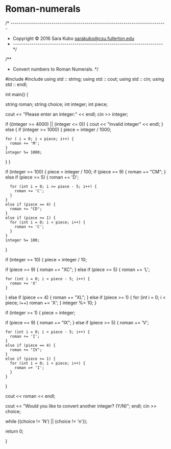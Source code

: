 # Roman-numerals

/* ----------------------------------------------------------------------------
* Copyright &copy; 2016 Sara Kubo <sarakubo@csu.fullerton.edu>
* ------------------------------------------------------------------------- */

/**
* Convert numbers to Roman Numerals.
*/

#include <iostream>
#include <string>
using std :: string;
using std :: cout;
using std :: cin;
using std :: endl;

int main() {

string roman;
string choice;
int integer;
int piece;

cout << "Please enter an integer:" << endl;
  cin >> integer;
  
if ((integer >= 4000) || (integer <= 0)) {
  cout << "Invalid integer" << endl;
}
else {
  if (integer >= 1000) {
    piece = integer / 1000;
    
    for ( i = 0; i < piece; i++) {
      roman += 'M';
    }
    integer %= 1000;
  }
}

if (integer >= 100) {
  piece = integer / 100;
    if (piece == 9) {
      roman += "CM";
    }
    else if (piece >= 5) {
      roman += 'D';
      
      for (int i = 0; i >= piece - 5; i++) {
        roman += 'C';
      }
    }
    else if (piece == 4) {
      roman += "CD";
    }
    else if (piece >= 1) {
      for (int i = 0; i < piece; i++) {
        roman += 'C';
      }
    }
    integer %= 100;
}

if (integer >= 10) {
  piece = integer / 10;
  
  if (piece == 9) {
    roman += "XC";
  }
  else if (piece >= 5) {
    roman += 'L';
    
    for (int i = 0; i < piece - 5; i++) {
      roman += 'X'
    }
  }
  else if (piece == 4) {
    roman += "XL";
  }
  else if (piece >= 1) {
    for (int i = 0; i < piece; i++)
      roman += 'X';
  }
  integer %= 10;
}

if (integer >= 1) {
  piece = integer;
  
  if (piece == 9) {
    roman += "IX";
  }
  else if (piece >= 5) {
    roman += 'V';
    
    for (int i = 0; i < piece - 5; i++) {
      roman += 'I';
    }
    else if (piece == 4) {
      roman += "IV";
    }
    else if (piece >= 1) {
      for (int i = 0; i < piece; i++) {
        roman =+ 'I';
      }
    }
  }
  
  cout << roman << endl;
  
  cout << "Would you like to convert another integer? (Y/N)"; endl;
  cin >> choice;
  
  while ((choice != 'N') || (choice != 'n'));
  
  return 0;
  
}
